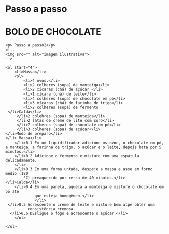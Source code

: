 # Passo a passo 

<!DOCTYPE html>
<html lang="en">
<head>
    <meta charset="UTF-8">
    <meta name="viewport" content="width=device-width, initial-scale=1.0">
    <title>Document</title>
</head>
<body>
    <h1>     BOLO DE CHOCOLATE</h1>
    
    <p> Passo a passo2</p>
    <!--
    <img src="" alt="imagem ilustrativa">
    -->
    
    <ol start="4">
        <li>Massa</li>
        <ol>
            <li>4 ovos.</li>
            <li>2 colheres (sopa) de manteiga</li>
            <li>2 xícaras (chá) de açúcar </li>
            <li>1 xícara (chá) de leite</li>
            <li>4 colheres (sopa) de chocolate em pó</li>
            <li>3 xícaras (chá) de farinha de trigo</li>
            <li>2 colheres (sopa) de fermento 
     </li>Calda</li>
         </li>2 colehres (sopa) de manteiga</li>
         </li>2 latas de creme de lite com soro</li>
         </li>7 colheres (sopa) de chocolate em pó</li>
         </li>3 colheres (sopa) de açúcar</li>
    </li>Modo de preparo</li>
    </li> Massa</li> 
        </li>0.1 Em um liquidificador adicione os ovoc, o chocolate em pó, a manteiga, a farinha de trigo, o açúcar e o leite, depois bata por 5 minutos.</li>
        </li>0.2 Adicione o fermento e misture com uma espátula delicadamente. 
        </li>
        </li>0.3 Em uma forma untada, despeje a massa e asse em forno médio (180 
            ºC) preaquecido por cerca de 40 minutos.</li>
    </li>Calda</li>
        </li>0.4 Em uma panela, aqueça a manteiga e misture o chocolate em pó até 
                 que esteja homogêneo.</li>
                 </li>
     </li>0.5 Acrescente o creme de leite e misture bem atpe obter uma 
              consistência cremosa.
      </li>0.6 DEsligue o fogo e acrescente o açúcar.</li>                    
        </ol>
        
    </ol>
    
</body>
